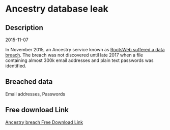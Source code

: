 # Ancestry database leak

## Description

2015-11-07

In November 2015, an Ancestry service known as <a href="https://blogs.ancestry.com/ancestry/2017/12/23/rootsweb-security-update/" target="_blank" rel="noopener">RootsWeb suffered a data breach</a>. The breach was not discovered until late 2017 when a file containing almost 300k email addresses and plain text passwords was identified. 

## Breached data

Email addresses, Passwords

## Free download Link

[Ancestry breach Free Download Link](https://tinyurl.com/2b2k277t)